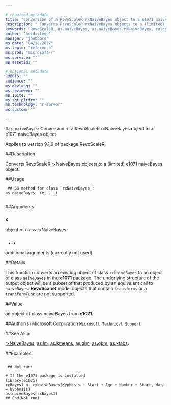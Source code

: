 ```yaml
--- 
 
# required metadata 
title: "Conversion of a RevoScaleR rxNaiveBayes object to a e1071 naiveBayes object" 
description: " Converts RevoScaleR rxNaiveBayes objects to a (limited) e1071 naiveBayes object. " 
keywords: "RevoScaleR, as.naiveBayes, as.naiveBayes.rxNaiveBayes, category, models" 
author: "heidisteen" 
manager: "jhubbard" 
ms.date: "04/18/2017" 
ms.topic: "reference" 
ms.prod: "microsoft-r" 
ms.service: "" 
ms.assetid: "" 
 
# optional metadata 
ROBOTS: "" 
audience: "" 
ms.devlang: "" 
ms.reviewer: "" 
ms.suite: "" 
ms.tgt_pltfrm: "" 
ms.technology: "r-server" 
ms.custom: "" 
 
--- 
```

 
 
 
 #`as.naiveBayes`: Conversion of a RevoScaleR rxNaiveBayes object to a e1071 naiveBayes object

 Applies to version 9.1.0 of package RevoScaleR.
 
 ##Description
 
Converts RevoScaleR rxNaiveBayes objects to a (limited) e1071 naiveBayes object.
 
 
 ##Usage

```   
 ## S3 method for class `rxNaiveBayes':
as.naiveBayes  (x, ...)
 
```
 
 ##Arguments

   
    
 ### `x`
 object of class rxNaiveBayes. 
  
    
 ### ` ...`
 additional arguments (currently not used). 
  
 
 
 
 ##Details
 
This function converts an existing object of class `rxNaiveBayes` to an object of
class `naiveBayes` in the **e1071** package.
The underlying structure of the output object will be a subset of that produced by an equivalent call to
`naiveBayes`. **RevoScaleR** model objects that contain
`transforms` or a `transformFunc` are not supported.
 
 
 
 ##Value
 
an object of class naiveBayes from **e1071**.
 
 
 ##Author(s)
 Microsoft Corporation [`Microsoft Technical Support`](https://go.microsoft.com/fwlink/?LinkID=698556&clcid=0x409)
 
 
 ##See Also
 
[rxNaiveBayes](rxNaiveBayes.md),
[as.lm](as.lm.md),
[as.kmeans](as.kmeans.md),
[as.glm](../../r-reference/revoscaler/as-glm.md),
[as.gbm](../../r-reference/revoscaler/as-gbm.md),
[as.xtabs](as.xtabs.md).
   
 
 ##Examples

 ```
   
  ## Not run:
 
# If the e1071 package is installed 
library(e1071)
rxBayes1 <- rxNaiveBayes(Kyphosis ~ Start + Age + Number + Start, data = kyphosis)
as.naiveBayes(rxBayes1)
 ## End(Not run) 
  
 
```
 
 
 
 

